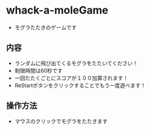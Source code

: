 # whack-a-moleGame
- モグラたたきのゲームです
## 内容
- ランダムに飛び出てくるモグラをたたいてください！
- 制限時間は60秒です
- 一回たたくごとにスコアが１００加算されます！
- ReStartボタンをクリックすることでもう一度遊べます！
## 操作方法
- マウスのクリックでモグラをたたきます
